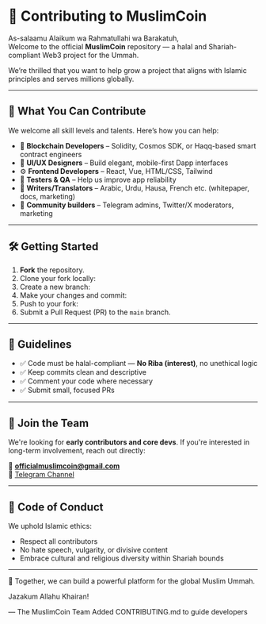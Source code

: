 # 🕌 Contributing to MuslimCoin

As-salaamu Alaikum wa Rahmatullahi wa Barakatuh,  
Welcome to the official **MuslimCoin** repository — a halal and Shariah-compliant Web3 project for the Ummah.

We’re thrilled that you want to help grow a project that aligns with Islamic principles and serves millions globally.

---

## 🌟 What You Can Contribute

We welcome all skill levels and talents. Here’s how you can help:

- 🧠 **Blockchain Developers** – Solidity, Cosmos SDK, or Haqq-based smart contract engineers
- 🎨 **UI/UX Designers** – Build elegant, mobile-first Dapp interfaces
- ⚙️ **Frontend Developers** – React, Vue, HTML/CSS, Tailwind
- 🧪 **Testers & QA** – Help us improve app reliability
- 📄 **Writers/Translators** – Arabic, Urdu, Hausa, French etc. (whitepaper, docs, marketing)
- 📢 **Community builders** – Telegram admins, Twitter/X moderators, marketing

---

## 🛠 Getting Started

1. **Fork** the repository.
2. Clone your fork locally:
3. Create a new branch:
4. Make your changes and commit:
5. Push to your fork:
6. Submit a Pull Request (PR) to the `main` branch.

---

## 📌 Guidelines

- ✅ Code must be halal-compliant — **No Riba (interest)**, no unethical logic
- ✅ Keep commits clean and descriptive
- ✅ Comment your code where necessary
- ✅ Submit small, focused PRs

---

## 🤝 Join the Team

We're looking for **early contributors and core devs**. If you're interested in long-term involvement, reach out directly:

📧 **officialmuslimcoin@gmail.com**  
📢 [Telegram Channel](https://t.me/MuslimCoinOfficial)

---

## 💬 Code of Conduct

We uphold Islamic ethics:
- Respect all contributors
- No hate speech, vulgarity, or divisive content
- Embrace cultural and religious diversity within Shariah bounds

---

🕌 Together, we can build a powerful platform for the global Muslim Ummah.

Jazakum Allahu Khairan!

— The MuslimCoin Team
Added CONTRIBUTING.md to guide developers